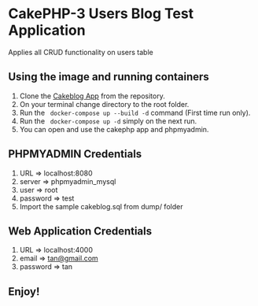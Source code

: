 # CakePHP-3 Users Blog Test Application

Applies all CRUD functionality on users table

## Using the image and running containers

1. Clone the [Cakeblog App](https://github.com/RonieGSS/cakeblog) from the repository.
2. On your terminal change directory to the root folder.
3. Run the ``` docker-compose up --build -d``` command (First time run only).
4. Run the ``` docker-compose up -d``` simply on the next run.
5. You can open and use the cakephp app and phpmyadmin.

## PHPMYADMIN Credentials

1. URL => localhost:8080
2. server => phpmyadmin_mysql
3. user => root
4. password => test
5. Import the sample cakeblog.sql from dump/ folder

## Web Application Credentials

1. URL => localhost:4000
2. email => tan@gmail.com
3. password => tan

## Enjoy!


